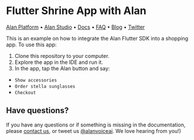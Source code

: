 # Flutter Shrine App with Alan

[Alan Platform](https://alan.app/) • [Alan Studio](https://studio.alan.app/register) • [Docs](https://alan.app/docs) • [FAQ](https://alan.app/docs/usage/additional/faq) •
[Blog](https://alan.app/blog/) • [Twitter](https://twitter.com/alanvoiceai)

This is an example on how to integrate the Alan Flutter SDK into a shopping app. To use this app:

1. Clone this repository to your computer.
2. Explore the app in the IDE and run it.
3. In the app, tap the Alan button and say:
  * `Show accessories`
  * `Order stella sunglasses`
  * `Checkout`

## Have questions?

If you have any questions or if something is missing in the documentation, please [contact us](mailto:support@alan.app), or tweet us [@alanvoiceai](https://twitter.com/alanvoiceai). We love hearing from you!)